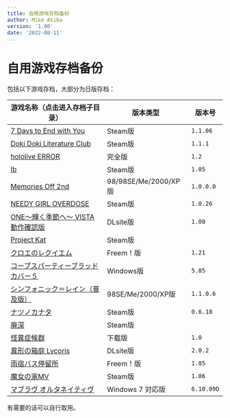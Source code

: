 ```yaml
---
title: 自用游戏存档备份
author: Mike Akiba
version: '1.00'
date: '2022-08-11'
...
```


# 自用游戏存档备份

包括以下游戏存档，大部分为日版存档：

<table>
<thead>
<tr>
<th>游戏名称（点击进入存档子目录）</th>
<th>版本类型</th>
<th>版本号</th>
</tr>
</thead>
<tbody>
<tr>
<td><a href="7%20Days%20to%20End%20with%20You">7 Days to End with You</a></td>
<td>Steam版</td>
<td><code>1.1.06</code></td>
</tr>
<tr>
<td><a href="DDLC-1454445547">Doki Doki Literature Club</a></td>
<td>Steam版</td>
<td><code>1.1.1</code></td>
</tr>
<tr>
<td><a href="hololive%20ERROR">hololive ERROR</a></td>
<td>完全版</td>
<td><code>1.2</code></td>
</tr>
<tr>
<td><a href="Ib">Ib</a></td>
<td>Steam版</td>
<td><code>1.05</code></td>
</tr>
<tr>
<td><a href="MemoOff2nd">Memories Off 2nd</a></td>
<td>98/98SE/Me/2000/XP版</td>
<td><code>1.0.0.0</code></td>
</tr>
<tr>
<td><a href="NEEDY%20GIRL%20OVERDOSE">NEEDY GIRL OVERDOSE</a></td>
<td>Steam版</td>
<td><code>1.0.26</code></td>
</tr>
<tr>
<td><a href="ONE_FV">ONE～輝く季節へ～ VISTA動作確認版</a></td>
<td>DLsite版</td>
<td><code>1.00</code></td>
</tr>
<tr>
<td><a href="ProjectKat">Project Kat</a></td>
<td>Steam版</td>
<td></td>
</tr>
<tr>
<td><a href="cloe">クロエのレクイエム</a></td>
<td>Freem！版</td>
<td><code>1.21</code></td>
</tr>
<tr>
<td><a href="CorpsePartyBC_5">コープスパーティーブラッドカバー５</a></td>
<td>Windows版</td>
<td><code>5.05</code></td>
</tr>
<tr>
<td><a href="SRVE">シンフォニック＝レイン（普及版）</a></td>
<td>98SE/Me/2000/XP版</td>
<td><code>1.1.0.6</code></td>
</tr>
<tr>
<td><a href="natsuno-kanata">ナツノカナタ</a></td>
<td>Steam版</td>
<td><code>0.6.18</code></td>
</tr>
<tr>
<td><a href="haishin">廃深</a></td>
<td>Steam版</td>
<td></td>
</tr>
<tr>
<td><a href="%E6%80%AA%E7%95%B0%E7%97%87%E5%80%99%E7%BE%A4">怪異症候群</a></td>
<td>下载版</td>
<td><code>1.0</code></td>
</tr>
<tr>
<td><a href="%E7%95%B0%E5%BD%A2%E3%81%AE%E7%AE%B1%E5%BA%AD%20Lycoris">異形の箱庭 Lycoris</a></td>
<td>DLsite版</td>
<td><code>2.0.2</code></td>
</tr>
<tr>
<td><a href="abt">雨宿バス停留所</a></td>
<td>Freem！版</td>
<td><code>1.05</code></td>
</tr>
<tr>
<td><a href="%E9%AD%94%E5%A5%B3%E3%81%AE%E5%AE%B6MV">魔女の家MV</a></td>
<td>Steam版</td>
<td><code>1.06</code></td>
</tr>
<tr>
<td><a href="%E3%83%9E%E3%83%96%E3%83%A9%E3%83%B4%E3%82%AA%E3%83%AB%E3%82%BF%E3%83%8D%E3%82%A4%E3%83%86%E3%82%A3%E3%83%B4Latest">マブラヴ オルタネイティヴ</a></td>
<td>Windows 7 対応版</td>
<td><code>6.10.09D</code></td>
</tr>
</tbody>
</table>

<!-- | [NOeSIS-嘘を吐いた記憶の物語-](Noesis01) | Freem！版 | `1.11` | -->

有需要的话可以自行取用。

